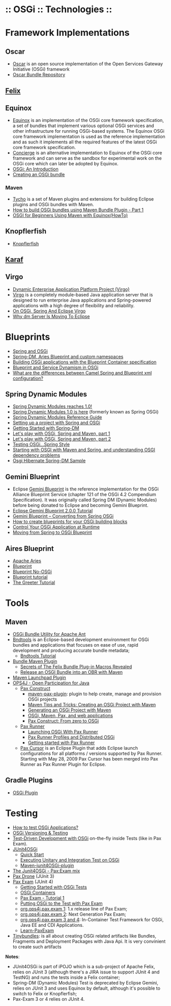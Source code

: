:: OSGi :: Technologies ::
==========================

# Framework Implementations

## Oscar

- [Oscar](https://projects.ow2.org/bin/view/oscar-osgi/) is an open source implementation of the Open Services Gateway Initiative (OSGi) framework
- [Oscar Bundle Repository](http://oscar-osgi.sourceforge.net/)

## [Felix](Felix/README.md)

## Equinox

- [Equinox](http://www.eclipse.org/equinox/) is an implementation of the OSGi core framework specification, a set of bundles that implement various optional OSGi services and other infrastructure for running OSGi-based systems. The Equinox OSGi core framework implementation is used as the reference implementation and as such it implements all the required features of the latest OSGi core framework specification.
- [Concierge](http://www.eclipse.org/proposals/rt.concierge/) is an alternative implementation to Equinox of the OSGi core framework and can serve as the sandbox for experimental work on the OSGi core which can later be adopted by Equinox.
- [OSGi: An Introduction](https://www.javacodegeeks.com/2012/01/osgi-introduction.html)
- [Creating an OSGi bundle](http://underlap.blogspot.co.uk/2007/01/creating-osgi-bundle.html)

### Maven

- [Tycho](https://eclipse.org/tycho/) is a set of Maven plugins and extensions for building Eclipse plugins and OSGi bundles with Maven.
- [How to build OSGi bundles using Maven Bundle Plugin - Part 1](http://wso2.com/library/tutorials/develop-osgi-bundles-using-maven-bundle-plugin/)
- [OSGI for Beginners Using Maven with Equinox(HowTo)](https://ashwinrayaprolu.wordpress.com/2011/06/01/osgi-for-beginners-using-maven-with-equinoxhowto/)

## Knopflerfish

- [Knopflerfish](http://www.knopflerfish.org/)

## [Karaf](Karaf/README.md)

## Virgo

- [Dynamic Enterprise Application Platform Project (Virgo)](http://www.eclipse.org/proposals/virgo/)
- [Virgo](http://www.eclipse.org/virgo/) is a completely module-based Java application server that is designed to run enterprise Java applications and Spring-powered applications with a high degree of flexibility and reliability.
- [On OSGi, Spring And Eclipse Virgo](http://www.onegeek.com.au/articles/programming/on-osgi-spring-and-eclipse-virgo)
- [Why dm Server Is Moving To Eclipse](https://jaxenter.com/adrian-colyer-why-dm-server-is-moving-to-eclipse-100111.html)

# Blueprints

- [Spring and OSGi](http://dkacetl.blogspot.co.uk/2016/01/spring-and-osgi.html)
- [Spring-DM, Aries Blueprint and custom namespaces](http://gnodet.blogspot.co.uk/2010/03/spring-dm-aries-blueprint-and-custom.html)
- [Building OSGi applications with the Blueprint Container specification](https://www.ibm.com/developerworks/library/os-osgiblueprint/)
- [Blueprint and Service Dynamism in OSGi](http://javabeat.net/blueprint-and-service-dynamism-in-osgi/)
- [What are the differences between Camel Spring and Blueprint xml configuration?](http://fuseesb.blogspot.co.uk/2014/10/what-is-differences-between-camel.html)

## Spring Dynamic Modules

- [Spring Dynamic Modules reaches 1.0!](https://spring.io/blog/2008/01/25/spring-dynamic-modules-reaches-1-0)
- [Spring Dynamic Modules 1.0 is here](https://spring.io/blog/2008/01/25/spring-dynamic-modules-1-0-is-here) (formerly known as Spring OSGi)
- [Spring Dynamic Modules Reference Guide](http://docs.spring.io/osgi/docs/current/reference/html/)
- [Setting up a project with Spring and OSGi](https://eknet.org/main/dev/spring-dm-example.html)
- [Getting Started with Spring-DM](https://dzone.com/refcardz/getting-started-spring-dm)
- [Let's play with OSGi, Spring and Maven, part 1](https://blog.krecan.net/2008/05/29/lets-play-with-osgi-spring-and-maven-part-1/)
- [Let's play with OSGi, Spring and Maven, part 2](https://blog.krecan.net/2008/06/01/lets-play-with-osgi-spring-and-maven-part-2/)
- [Testing OSGi...Spring Style](https://nofluffjuststuff.com/blog/craig_walls/2009/08/testing_osgi__spring_style)
- [Starting with OSGI with Maven and Spring, and understanding OSGI dependency problems](http://www.integratingstuff.com/2012/07/29/starting-with-osgi-with-maven-and-spring-and-understanding-osgi-dependency-problems/)
- [Osgi Hibernate Spring-DM Sample](http://notehive.com/wp/2008/07/23/osgi-hibernate-spring-dm-sample/)

## Gemini Blueprint

- Eclipse [Gemini Blueprint](http://www.eclipse.org/gemini/blueprint/) is the reference implementation for the OSGi Alliance Blueprint Service (chapter 121 of the OSGi 4.2 Compendium Specification). It was originally called Spring DM (Dynamic Modules) before being donated to Eclipse and becoming Gemini Blueprint.
- [Eclipse Gemini Blueprint 2.0.0 Tutorial](http://www.belaso.de/articles/eclipse-gemini-blueprint-tutorial/)
- [Gemini Blueprint – Converting from Spring OSGi](https://dzone.com/articles/gemini-blueprint-%E2%80%93-converting)
- [How to create blueprints for your OSGi building blocks](http://eclipsesource.com/blogs/2012/08/11/how-to-create-blueprints-for-your-osgi-building-blocks/)
- [Control Your OSGi Application at Runtime](http://eclipsesource.com/blogs/2013/08/05/take-control-of-your-osgi-application-at-runtime/)
- [Moving from Spring to OSGi Blueprint](https://gurke300.gitbooks.io/osgi-with-spring-4-and-hibernate-4/content/moving_from_spring_to_osgi_blueprint/index.html)

## Aires Blueprint

- [Apache Aries](http://aries.apache.org/)
- [Blueprint](http://aries.apache.org/modules/blueprint.html)
- [Blueprint No-OSGi](http://aries.apache.org/modules/blueprintnoosgi.html)
- [Blueprint tutorial](http://aries.apache.org/documentation/tutorials/blueprinthelloworldtutorial.html)
- [The Greeter Tutorial](http://aries.apache.org/documentation/tutorials/greetertutorial.html)

# Tools

## Maven

- [OSGi Bundle Utility for Apache Ant](http://www.jeremias-maerki.ch/wordpress/software/osgi/bundle-utility/)
- [Bndtools](http://njbartlett.name/bndtools_intro.html) is an Eclipse-based development environment for OSGi bundles and applications that focuses on ease of use, rapid development and producing accurate bundle metadata;
    - [Bndtools Tutorial](http://bndtools.org/tutorial.html)
- [Bundle Maven Plugin](http://felix.apache.org/components/bundle-plugin/index.html)
    - [Secrets of The Felix Bundle Plug-in Macros Revealed](https://davidvaleri.wordpress.com/2011/04/07/secrets-of-the-felix-bundle-plug-in-macros-revealed/)
    - [Release an OSGI Bundle into an OBR with Maven](http://www.flexthinker.com/2012/06/release-an-osgi-bundle-into-an-obr-with-maven/)
- [Maven Launchpad Plugin](http://sling.apache.org/site/maven-launchpad-plugin.html)
- [OPS4J - Open Participation for Java](https://github.com/ops4j)
    - [Pax Construct](https://ops4j1.jira.com/wiki/display/paxconstruct/Pax+Construct)
        - [maven-pax-plugin](https://github.com/ops4j/org.ops4j.pax.construct/tree/master/maven-pax-plugin): plugin to help create, manage and provision OSGi projects
        - [Maven Tips and Tricks: Creating an OSGi Project with Maven](http://blog.sonatype.com/2009/09/maven-tips-and-tricks-creating-an-osgi-project-with-maven/)
        - [Generating an OSGi Project with Maven](https://books.sonatype.com/mcookbook/reference/sect-osgi-generate-project.html)
        - [OSGi, Maven, Pax, and web applications](http://leshazlewood.com/2010/09/08/osgi-maven-pax-and-web-applications/)
        - [Pax Construct: From zero to OSGi](http://www.jroller.com/habuma/entry/pax_construct_from_zero_to)
    - [Pax Runner](https://ops4j1.jira.com/wiki/display/paxrunner/Pax+Runner)
        - [Launching OSGi With Pax Runner](http://www.jroller.com/habuma/entry/launching_osgi_with_pax_runner)
        - [Pax Runner Profiles and Distributed OSGi](http://www.jroller.com/habuma/entry/pax_runner_profiles_and_distributed)
        - [Getting started with Pax Runner](https://thecarlhall.wordpress.com/2012/07/10/getting-started-with-pax-unner/)
    - [Pax Cursor](https://ops4j1.jira.com/wiki/display/ops4j/Pax+Cursor) is an Eclipse Plugin that adds Eclipse launch configurations for all platforms / versions supported by Pax Runner. Starting with May 28, 2009 Pax Cursor has been merged into Pax Runner as Pax Runner Plugin for Eclipse.

## Gradle Plugins

- [OSGi Plugin](https://docs.gradle.org/current/userguide/osgi_plugin.html)

# Testing

- [How to test OSGi Applications?](http://javabeat.net/how-to-test-osgi-applications/)
- [OSGi Versioning & Testing](http://www.slideshare.net/caniszczyk/osgi-versioning-and-testingppt)
- [Test-Driven Development with OSGi](https://dzone.com/articles/test-driven-development-osgi)
on-the-fly inside Tests (like in Pax Exam).
- [JUnit4OSGi](http://felix.apache.org/documentation/subprojects/apache-felix-ipojo/apache-felix-ipojo-junit4osgi.html)
    - [Quick Start](http://felix.apache.org/documentation/subprojects/apache-felix-ipojo/apache-felix-ipojo-junit4osgi/apache-felix-ipojo-junit4osgi-tutorial.html)
    - [Executing Unitary and Integration Test on OSGi](http://felix.apache.org/documentation/subprojects/apache-felix-ipojo/apache-felix-ipojo-tools/junit4osgi.html)
    - [Maven-junit4OSGi-plugin](http://felix.apache.org/documentation/subprojects/apache-felix-ipojo/apache-felix-ipojo-junit4osgi/apache-felix-ipojo-junit4osgi-maven.html)
- [The Junit4OSGi - Pax:Exam mix](http://ipojo-dark-side.blogspot.co.uk/2009/05/junit4osgi-paxexam-mix.html)
- [Pax Drone](https://ops4j1.jira.com/wiki/display/ops4j/Pax+Drone) (JUnit 3)
- [Pax Exam](https://ops4j1.jira.com/wiki/display/PAXEXAM4/Pax+Exam) (JUnit 4)
    - [Getting Started with OSGi Tests](https://ops4j1.jira.com/wiki/display/PAXEXAM3/Getting+Started+with+OSGi+Tests)
    - [OSGi Containers](https://ops4j1.jira.com/wiki/display/PAXEXAM3/OSGi+Containers)
    - [Pax Exam - Tutorial 1](https://ops4j1.jira.com/wiki/display/paxexam/Pax+Exam+-+Tutorial+1)
    - [Putting OSGi to the Test with Pax Exam](https://dzone.com/articles/putting-osgi-test-pax-exam)
    - [org.ops4j.pax.exam 1](https://github.com/ops4j/org.ops4j.pax.exam1): 1.x release line of Pax Exam;
    - [org.ops4j.pax.exam 2](https://github.com/tonit/exxam): Next Generation Pax Exam;
    - [org.ops4j.pax.exam 3 and 4](https://github.com/ops4j/org.ops4j.pax.exam2): In-Container Test Framework for OSGi, Java EE and CDI Applications.
    - [Learn-PaxExam](https://github.com/rebaze/Learn-PaxExam)
- [Tinybundles](https://ops4j1.jira.com/wiki/display/ops4j/Tinybundles): is all about creating OSGi related artifacts like Bundles, Fragments and Deployment Packages with Java Api. It is very convinient to create such artifacts

**Notes**:

- JUnit4OSGi is part of iPOJO which is a sub-project of Apache Felix, relies on JUnit 3 (although there's a JIRA issue to support JUnit 4 and TestNG) and runs the tests inside a Felix container;
- Spring-DM (Dynamic Modules) Test is deprecated by Eclipse Gemini, relies on JUnit 3 and uses Equinox by default, although it's possible to switch to Felix or Knopflerfish;
- Pax-Exam 3 or 4 relies on JUnit 4.

